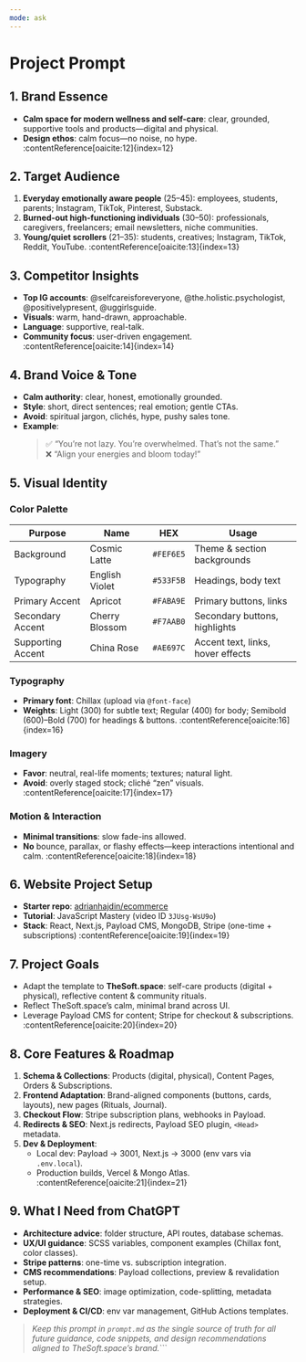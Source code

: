 ```yaml
---
mode: ask
---
```


# Project Prompt

## 1. Brand Essence  
- **Calm space for modern wellness and self-care**: clear, grounded, supportive tools and products—digital and physical.  
- **Design ethos**: calm focus—no noise, no hype. :contentReference[oaicite:12]{index=12}

## 2. Target Audience  
1. **Everyday emotionally aware people** (25–45): employees, students, parents; Instagram, TikTok, Pinterest, Substack.  
2. **Burned-out high-functioning individuals** (30–50): professionals, caregivers, freelancers; email newsletters, niche communities.  
3. **Young/quiet scrollers** (21–35): students, creatives; Instagram, TikTok, Reddit, YouTube. :contentReference[oaicite:13]{index=13}

## 3. Competitor Insights  
- **Top IG accounts**: @selfcareisforeveryone, @the.holistic.psychologist, @positivelypresent, @uggirlsguide.  
- **Visuals**: warm, hand-drawn, approachable.  
- **Language**: supportive, real-talk.  
- **Community focus**: user-driven engagement. :contentReference[oaicite:14]{index=14}

## 4. Brand Voice & Tone  
- **Calm authority**: clear, honest, emotionally grounded.  
- **Style**: short, direct sentences; real emotion; gentle CTAs.  
- **Avoid**: spiritual jargon, clichés, hype, pushy sales tone.  
- **Example**:  
  > ✅ “You’re not lazy. You’re overwhelmed. That’s not the same.”  
  > ❌ “Align your energies and bloom today!” 

## 5. Visual Identity  

### Color Palette  
| Purpose            | Name               | HEX       | Usage                               |
|--------------------|--------------------|-----------|-------------------------------------|
| Background         | Cosmic Latte       | `#FEF6E5` | Theme & section backgrounds         |
| Typography         | English Violet     | `#533F5B` | Headings, body text                 |
| Primary Accent     | Apricot            | `#FABA9E` | Primary buttons, links              |
| Secondary Accent   | Cherry Blossom     | `#F7AAB0` | Secondary buttons, highlights       |
| Supporting Accent  | China Rose         | `#AE697C` | Accent text, links, hover effects   | :contentReference[oaicite:15]{index=15}

### Typography  
- **Primary font**: Chillax (upload via `@font-face`)  
- **Weights**: Light (300) for subtle text; Regular (400) for body; Semibold (600)–Bold (700) for headings & buttons. :contentReference[oaicite:16]{index=16}

### Imagery  
- **Favor**: neutral, real-life moments; textures; natural light.  
- **Avoid**: overly staged stock; cliché “zen” visuals. :contentReference[oaicite:17]{index=17}

### Motion & Interaction  
- **Minimal transitions**: slow fade-ins allowed.  
- **No** bounce, parallax, or flashy effects—keep interactions intentional and calm. :contentReference[oaicite:18]{index=18}

## 6. Website Project Setup  
- **Starter repo**: [adrianhajdin/ecommerce](https://github.com/adrianhajdin/ecommerce)  
- **Tutorial**: JavaScript Mastery (video ID `3JUsg-WsU9o`)  
- **Stack**: React, Next.js, Payload CMS, MongoDB, Stripe (one-time + subscriptions) :contentReference[oaicite:19]{index=19}

## 7. Project Goals  
- Adapt the template to **TheSoft.space**: self-care products (digital + physical), reflective content & community rituals.  
- Reflect TheSoft.space’s calm, minimal brand across UI.  
- Leverage Payload CMS for content; Stripe for checkout & subscriptions. :contentReference[oaicite:20]{index=20}

## 8. Core Features & Roadmap  
1. **Schema & Collections**: Products (digital, physical), Content Pages, Orders & Subscriptions.  
2. **Frontend Adaptation**: Brand-aligned components (buttons, cards, layouts), new pages (Rituals, Journal).  
3. **Checkout Flow**: Stripe subscription plans, webhooks in Payload.  
4. **Redirects & SEO**: Next.js redirects, Payload SEO plugin, `<Head>` metadata.  
5. **Dev & Deployment**:  
   - Local dev: Payload → 3001, Next.js → 3000 (env vars via `.env.local`).  
   - Production builds, Vercel & Mongo Atlas. :contentReference[oaicite:21]{index=21}

## 9. What I Need from ChatGPT  
- **Architecture advice**: folder structure, API routes, database schemas.  
- **UX/UI guidance**: SCSS variables, component examples (Chillax font, color classes).  
- **Stripe patterns**: one-time vs. subscription integration.  
- **CMS recommendations**: Payload collections, preview & revalidation setup.  
- **Performance & SEO**: image optimization, code-splitting, metadata strategies.  
- **Deployment & CI/CD**: env var management, GitHub Actions templates.

> _Keep this prompt in `prompt.md` as the single source of truth for all future guidance, code snippets, and design recommendations aligned to TheSoft.space’s brand._```
````

